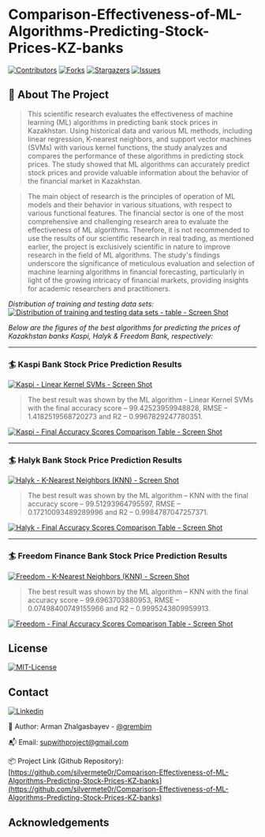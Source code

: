 # Comparison-Effectiveness-of-ML-Algorithms-Predicting-Stock-Prices-KZ-banks

<!-- PROJECT SHIELDS -->
[![Contributors][contributors-shield]][contributors-url] [![Forks][forks-shield]][forks-url] [![Stargazers][stars-shield]][stars-url] [![Issues][issues-shield]][issues-url]

<!-- ABOUT THE PROJECT -->
## 📝 About The Project
  > This scientific research evaluates the effectiveness of machine learning (ML) algorithms in predicting bank stock prices in Kazakhstan. Using historical data and various ML methods, including linear regression, K-nearest neighbors, and support vector machines (SVMs) with various kernel functions, the study analyzes and compares the performance of these algorithms in predicting stock prices. The study showed that ML algorithms can accurately predict stock prices and provide valuable information about the behavior of the financial market in Kazakhstan. 
  
  > The main object of research is the principles of operation of ML models and their behavior in various situations, with respect to various functional features. The financial sector is one of the most comprehensive and challenging research area to evaluate the effectiveness of ML algorithms. Therefore, it is not recommended to use the results of our scientific research in real trading, as mentioned earlier, the project is exclusively scientific in nature to improve research in the field of ML algorithms. The study's findings underscore the significance of meticulous evaluation and selection of machine learning algorithms in financial forecasting, particularly in light of the growing intricacy of financial markets, providing insights for academic researchers and practitioners.
  
  *Distribution of training and testing data sets:*
[![Distribution of training and testing data sets - table - Screen Shot][datasets-table-screenshot]](https://finance.yahoo.com/)
  
*Below are the figures of the best algorithms for predicting the prices of Kazakhstan banks Kaspi, Halyk & Freedom Bank, respectively:*
  
-----
### 🏄 Kaspi Bank Stock Price Prediction Results
[![Kaspi - Linear Kernel SVMs - Screen Shot][kaspi-screenshot]](https://kaspi.kz/)

> The best result was shown by the ML algorithm - Linear Kernel SVMs with the final accuracy score – 99.42523959948828, RMSE – 1.4182519568720273 and R2 – 0.9967829247780351.

[![Kaspi - Final Accuracy Scores Comparison Table - Screen Shot][kaspi-table-screenshot]](https://kaspi.kz/)

-----
### 🏄 Halyk Bank Stock Price Prediction Results
[![Halyk - K-Nearest Neighbors (KNN) - Screen Shot][halyk-screenshot]](https://halykbank.kz/)

> The best result was shown by the ML algorithm – KNN with the final accuracy score – 99.51293964795597, RMSE – 0.17210093489289996 and R2 – 0.9984787047257371.

[![Halyk - Final Accuracy Scores Comparison Table - Screen Shot][halyk-table-screenshot]](https://halykbank.kz/)

-----
### 🏄 Freedom Finance Bank Stock Price Prediction Results
[![Freedom - K-Nearest Neighbors (KNN) - Screen Shot][freedom-screenshot]](https://bankffin.kz/)

> The best result was shown by the ML algorithm – KNN with the final accuracy score – 99.6963703880953, RMSE – 0.07498400749155966 and R2 – 0.9995243809959913.

[![Freedom - Final Accuracy Scores Comparison Table - Screen Shot][freedom-table-screenshot]](https://bankffin.kz/)

<!-- LICENSE -->
## License

[![MIT-License][license-shield]][license-url]

<!-- CONTACT -->
## Contact
[![Linkedin][linkedin-shield]][linkedin-url]

🧐 Author: Arman Zhalgasbayev - [@grembim](https://www.instagram.com/grembim/)

📬 Email: supwithproject@gmail.com

📦 Project Link (Github Repository): [https://github.com/silvermete0r/Comparison-Effectiveness-of-ML-Algorithms-Predicting-Stock-Prices-KZ-banks](https://github.com/silvermete0r/Comparison-Effectiveness-of-ML-Algorithms-Predicting-Stock-Prices-KZ-banks)



<!-- ACKNOWLEDGEMENTS -->
## Acknowledgements






<!-- MARKDOWN LINKS & IMAGES -->
<!-- https://www.markdownguide.org/basic-syntax/#reference-style-links -->
[contributors-shield]: https://img.shields.io/github/contributors/silvermete0r/Comparison-Effectiveness-of-ML-Algorithms-Predicting-Stock-Prices-KZ-banks.svg?style=flat-square
[contributors-url]: https://github.com/silvermete0r/Comparison-Effectiveness-of-ML-Algorithms-Predicting-Stock-Prices-KZ-banks/graphs/contributors
[forks-shield]: https://img.shields.io/github/forks/silvermete0r/Comparison-Effectiveness-of-ML-Algorithms-Predicting-Stock-Prices-KZ-banks.svg?style=flat-square
[forks-url]: https://github.com/silvermete0r/Comparison-Effectiveness-of-ML-Algorithms-Predicting-Stock-Prices-KZ-banks/network/members
[stars-shield]: https://img.shields.io/github/stars/silvermete0r/Comparison-Effectiveness-of-ML-Algorithms-Predicting-Stock-Prices-KZ-banks.svg?style=flat-square
[stars-url]: https://github.com/silvermete0r/Comparison-Effectiveness-of-ML-Algorithms-Predicting-Stock-Prices-KZ-banks/stargazers
[issues-shield]: https://img.shields.io/github/issues/silvermete0r/Comparison-Effectiveness-of-ML-Algorithms-Predicting-Stock-Prices-KZ-banks.svg?style=flat-square
[issues-url]: https://github.com/silvermete0r/Comparison-Effectiveness-of-ML-Algorithms-Predicting-Stock-Prices-KZ-banks/issues
[license-shield]: https://img.shields.io/github/license/silvermete0r/Comparison-Effectiveness-of-ML-Algorithms-Predicting-Stock-Prices-KZ-banks.svg?style=flat-square
[license-url]: https://github.com/silvermete0r/Comparison-Effectiveness-of-ML-Algorithms-Predicting-Stock-Prices-KZ-banks/blob/ba884c1650b4b127c35d621d69b4107b3409225b/license
[linkedin-shield]: https://img.shields.io/badge/-LinkedIn-black.svg?style=flat-square&logo=linkedin&colorB=555
[linkedin-url]: https://www.linkedin.com/in/arman-zhalgasbayev/
[kaspi-screenshot]: https://sun9-west.userapi.com/sun9-1/s/v1/ig2/awK35NalLZLpl_Gv-yZ5Vg-ITqYYYCaGX1w3W26XUe267eLtIKmT-mp30wph0W7CUdDEMy7M_vDp2xG1ry5h87zf.jpg?size=1416x750&quality=95&type=album
[halyk-screenshot]: https://sun9-west.userapi.com/sun9-40/s/v1/ig2/7u4vKE54YR___D2dHMswKH26kBY6zfeJJ6oENezkOsJt92ciPOhKK8-Be9nA3tB2vLGNkIA1-hh28Od8g2Lc0qcF.jpg?size=1402x757&quality=95&type=album
[freedom-screenshot]: https://sun9-west.userapi.com/sun9-10/s/v1/ig2/ldVT5_OwzQ6PFPo2LMxqooL9-M-eVrneZsf63OvnAJ9jG_drG4Ju4KqBBBeQpS1o7XjxD1-S9kx-0FwtDL0pZXj_.jpg?size=1408x763&quality=95&type=album
[kaspi-table-screenshot]: https://sun9-west.userapi.com/sun9-5/s/v1/ig2/nWcpOJizur6UfcDo_UG67sUNWMlbwWMKnH0f8z0ZtBwJntEatqySm7gTdvUu3U21MqY05YbMjAHtEqB9P8zW9B_7.jpg?size=1072x378&quality=95&type=album
[halyk-table-screenshot]: https://sun9-east.userapi.com/sun9-73/s/v1/ig2/oLWr6kQ72Qi-zh5_MfME26Wt48mbkoZuoap--s9DX4Icjqk9wV6hlZK85n3eL_8qG0lF3fpFY42UrPitDHwJ8MlA.jpg?size=1071x376&quality=95&type=album
[freedom-table-screenshot]: https://sun9-east.userapi.com/sun9-31/s/v1/ig2/Al8y1itKHWsU9bxkNhcNprmVymH_lqA6ET6W30BiQeJkfatDQ1mYndqsYA4lm_HNLLy_oa0o5tEcXBSi5w065TZ6.jpg?size=1072x373&quality=95&type=album
[datasets-table-screenshot]: https://sun9-west.userapi.com/sun9-52/s/v1/ig2/ftAU3f4xy632dVomLVwHSPJYJzIfaIuBFLvkXxHaD4KozrFeFRP6210lwF60TAFNmLPawWQIicxaD08oeFmxnFZf.jpg?size=1218x250&quality=95&type=album
